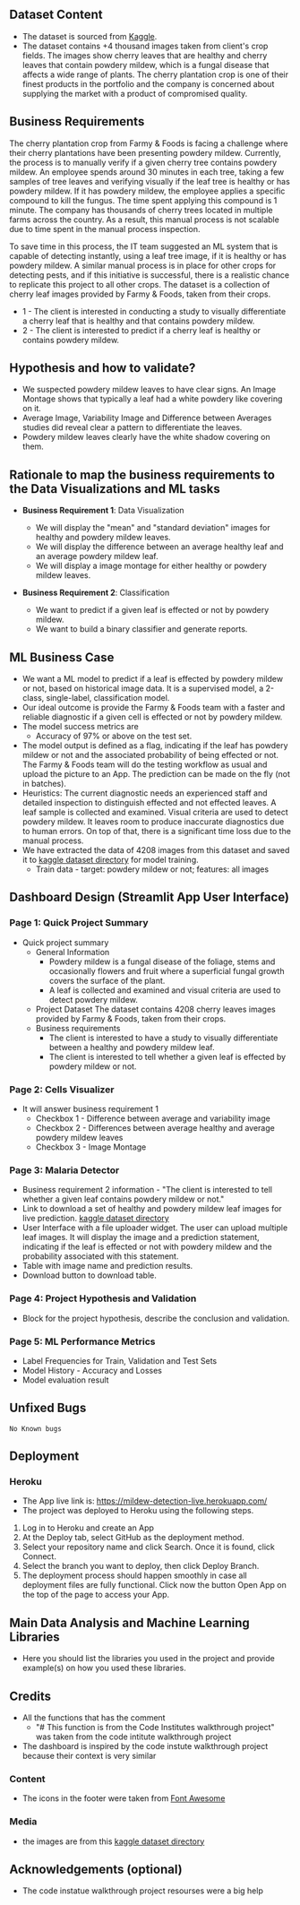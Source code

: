 ## Dataset Content
* The dataset is sourced from [Kaggle](https://www.kaggle.com/codeinstitute/cherry-leaves).
* The dataset contains +4 thousand images taken from client's crop fields. The images show cherry leaves that are healthy and cherry leaves that contain powdery mildew, which is a fungal disease that affects a wide range of plants. The cherry plantation crop is one of their finest products in the portfolio and the company is concerned about supplying the market with a product of compromised quality.



## Business Requirements
The cherry plantation crop from Farmy & Foods is facing a challenge where their cherry plantations have been presenting powdery mildew. Currently, the process is to manually verify if a given cherry tree contains powdery mildew. An employee spends around 30 minutes in each tree, taking a few samples of tree leaves and verifying visually if the leaf tree is healthy or has powdery mildew. If it has powdery mildew, the employee applies a specific compound to kill the fungus. The time spent applying this compound is 1 minute.  The company has thousands of cherry trees located in multiple farms across the country. As a result, this manual process is not scalable due to time spent in the manual process inspection.

To save time in this process, the IT team suggested an ML system that is capable of detecting instantly, using a leaf tree image, if it is healthy or has powdery mildew. A similar manual process is in place for other crops for detecting pests, and if this initiative is successful, there is a realistic chance to replicate this project to all other crops. The dataset is a collection of cherry leaf images provided by Farmy & Foods, taken from their crops.


* 1 - The client is interested in conducting a study to visually differentiate a cherry leaf that is healthy and that contains powdery mildew.
* 2 - The client is interested to predict if a cherry leaf is healthy or contains powdery mildew.


## Hypothesis and how to validate?
* We suspected powdery mildew leaves to have clear signs.
An Image Montage shows that typically a leaf had a white powdery like covering on it.
* Average Image, Variability Image and Difference between Averages studies did reveal clear a pattern to differentiate the leaves.
* Powdery mildew leaves clearly have the white shadow covering on them.


## Rationale to map the business requirements to the Data Visualizations and ML tasks
* **Business Requirement 1**: Data Visualization 
	* We will display the "mean" and "standard deviation" images for healthy and powdery mildew leaves.
 	* We will display the difference between an average healthy leaf and an average powdery mildew leaf.
	* We will display a image montage for either healthy or powdery mildew leaves.
	
	

* **Business Requirement 2**:  Classification
	* We want to predict if a given leaf is effected or not by powdery mildew. 
	* We want to build a binary classifier and generate reports.


## ML Business Case
* We want a ML model to predict if a leaf is effected by powdery mildew or not, based on historical image data. It is a supervised model, a 2-class, single-label, classification model.
* Our ideal outcome is provide the Farmy & Foods team with a faster and reliable diagnostic if a given cell is effected or not by powdery mildew.
* The model success metrics are
	* Accuracy of 97% or above on the test set.
* The model output is defined as a flag, indicating if the leaf has powdery mildew or not and the associated probability of being effected or not. The Farmy & Foods team will do the testing workflow as usual and upload the picture to an App. The prediction can be made on the fly (not in batches).
* Heuristics: The current diagnostic needs an experienced staff and detailed inspection to distinguish effected and not effected leaves. A leaf sample is collected and examined. Visual criteria are used to detect powdery mildew. It leaves room to produce inaccurate diagnostics due to human errors. On top of that, there is a significant time loss due to the manual process.
* We have extracted the data of 4208 images from this dataset and saved it to [kaggle dataset directory](https://www.kaggle.com/datasets/codeinstitute/cherry-leaves) for model training.
	* Train data - target: powdery mildew or not; features: all images


## Dashboard Design (Streamlit App User Interface)

### Page 1: Quick Project Summary
* Quick project summary
	* General Information
        * Powdery mildew is a fungal disease of the foliage, stems and occasionally flowers and fruit where a superficial fungal growth covers the surface of the plant.
        * A leaf is collected and examined and visual criteria are used to detect powdery mildew.
	* Project Dataset
		The dataset contains 4208 cherry leaves images provided by Farmy & Foods, taken from their crops.
	* Business requirements
		*  The client is interested to have a study to visually differentiate between a healthy  and powdery mildew leaf.
		*  The client is interested to tell whether a given leaf is effected by powdery mildew or not.

### Page 2: Cells Visualizer
* It will answer business requirement 1
	* Checkbox 1 - Difference between average and variability image
	* Checkbox 2 - Differences between average healthy and average powdery mildew leaves
	* Checkbox 3 - Image Montage

### Page 3: Malaria Detector
* Business requirement 2 information - "The client is interested to tell whether a given leaf contains powdery mildew or not."
* Link to download a set of healthy and powdery mildew leaf images for live prediction. [kaggle dataset directory](https://www.kaggle.com/datasets/codeinstitute/cherry-leaves)
* User Interface with a file uploader widget. The user can upload multiple leaf images. It will display the image and a prediction statement, indicating if the leaf is effected or not with powdery mildew and the probability associated with this statement. 
* Table with image name and prediction results.
* Download button to download table.

### Page 4: Project Hypothesis and Validation
* Block for the project hypothesis, describe the conclusion and validation.

### Page 5: ML Performance Metrics
* Label Frequencies for Train, Validation and Test Sets
* Model History - Accuracy and Losses
* Model evaluation result


## Unfixed Bugs
    No Known bugs

## Deployment
### Heroku

* The App live link is: https://mildew-detection-live.herokuapp.com/ 
* The project was deployed to Heroku using the following steps.

1. Log in to Heroku and create an App
2. At the Deploy tab, select GitHub as the deployment method.
3. Select your repository name and click Search. Once it is found, click Connect.
4. Select the branch you want to deploy, then click Deploy Branch.
5. The deployment process should happen smoothly in case all deployment files are fully functional. Click now the button Open App on the top of the page to access your App.


## Main Data Analysis and Machine Learning Libraries
* Here you should list the libraries you used in the project and provide example(s) on how you used these libraries.


## Credits 

* All the functions that has the comment
    * "# This function is from the Code Institutes walkthrough project"
was taken from the code intitute walkthrough project
* The dashboard is inspired by the code instute walkthrough project because their context is very similar

### Content 

- The icons in the footer were taken from [Font Awesome](https://fontawesome.com/)

### Media
- the images are from this [kaggle dataset directory](https://www.kaggle.com/datasets/codeinstitute/cherry-leaves)



## Acknowledgements (optional)
- The code instatue walkthrough project resourses were a big help